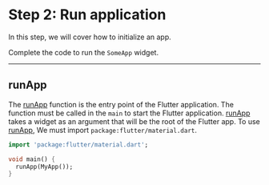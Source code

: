 # Step 2: Run application

In this step, we will cover how to initialize an app.

Complete the code to run the `SomeApp` widget.

---

## runApp

The [runApp](https://api.flutter.dev/flutter/widgets/runApp.html) function is the entry point of the Flutter application. The function must be called in the `main` to start the Flutter application. [runApp](https://api.flutter.dev/flutter/widgets/runApp.html) takes a widget as an argument that will be the root of the Flutter app.
To use [runApp](https://api.flutter.dev/flutter/widgets/runApp.html), We must import `package:flutter/material.dart`.

```dart
import 'package:flutter/material.dart';

void main() {
  runApp(MyApp());
}
```
